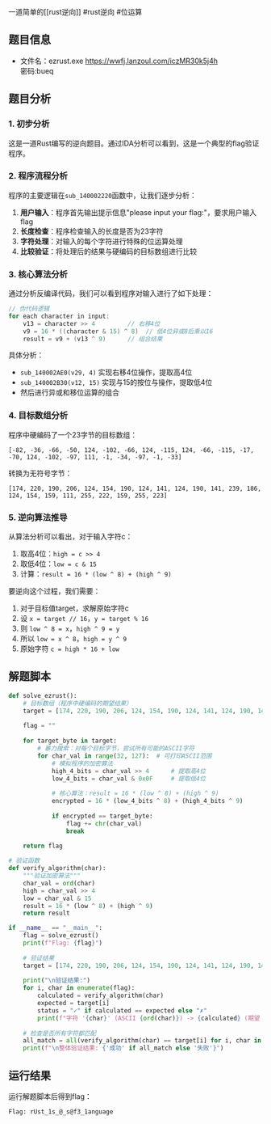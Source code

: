 一道简单的[[rust逆向]]
#rust逆向 #位运算 
## 题目信息
- 文件名：ezrust.exe
https://wwfj.lanzoul.com/iczMR30k5j4h  
密码:bueq

## 题目分析

### 1. 初步分析

这是一道Rust编写的逆向题目。通过IDA分析可以看到，这是一个典型的flag验证程序。

### 2. 程序流程分析

程序的主要逻辑在`sub_140002220`函数中，让我们逐步分析：

1. **用户输入**：程序首先输出提示信息"please input your flag:"，要求用户输入flag
2. **长度检查**：程序检查输入的长度是否为23字符
3. **字符处理**：对输入的每个字符进行特殊的位运算处理
4. **比较验证**：将处理后的结果与硬编码的目标数组进行比较

### 3. 核心算法分析

通过分析反编译代码，我们可以看到程序对输入进行了如下处理：

```c
// 伪代码逻辑
for each character in input:
    v13 = character >> 4         // 右移4位
    v9 = 16 * ((character & 15) ^ 8)  // 低4位异或8后乘以16
    result = v9 + (v13 ^ 9)      // 组合结果
```

具体分析：
- `sub_140002AE0(v29, 4)` 实现右移4位操作，提取高4位
- `sub_140002B30(v12, 15)` 实现与15的按位与操作，提取低4位
- 然后进行异或和移位运算的组合

### 4. 目标数组分析

程序中硬编码了一个23字节的目标数组：
```
[-82, -36, -66, -50, 124, -102, -66, 124, -115, 124, -66, -115, -17, -70, 124, -102, -97, 111, -1, -34, -97, -1, -33]
```

转换为无符号字节：
```
[174, 220, 190, 206, 124, 154, 190, 124, 141, 124, 190, 141, 239, 186, 124, 154, 159, 111, 255, 222, 159, 255, 223]
```

### 5. 逆向算法推导

从算法分析可以看出，对于输入字符c：
1. 取高4位：`high = c >> 4`
2. 取低4位：`low = c & 15`
3. 计算：`result = 16 * (low ^ 8) + (high ^ 9)`

要逆向这个过程，我们需要：
1. 对于目标值target，求解原始字符c
2. 设 `x = target // 16`，`y = target % 16`
3. 则 `low ^ 8 = x`，`high ^ 9 = y`
4. 所以 `low = x ^ 8`，`high = y ^ 9`
5. 原始字符 `c = high * 16 + low`

## 解题脚本

```python
def solve_ezrust():
    # 目标数组（程序中硬编码的期望结果）
    target = [174, 220, 190, 206, 124, 154, 190, 124, 141, 124, 190, 141, 239, 186, 124, 154, 159, 111, 255, 222, 159, 255, 223]
    
    flag = ""
    
    for target_byte in target:
        # 暴力搜索：对每个目标字节，尝试所有可能的ASCII字符
        for char_val in range(32, 127):  # 可打印ASCII范围
            # 模拟程序的加密算法
            high_4_bits = char_val >> 4      # 提取高4位
            low_4_bits = char_val & 0x0F     # 提取低4位
            
            # 核心算法：result = 16 * (low ^ 8) + (high ^ 9)
            encrypted = 16 * (low_4_bits ^ 8) + (high_4_bits ^ 9)
            
            if encrypted == target_byte:
                flag += chr(char_val)
                break
    
    return flag

# 验证函数
def verify_algorithm(char):
    """验证加密算法"""
    char_val = ord(char)
    high = char_val >> 4
    low = char_val & 15
    result = 16 * (low ^ 8) + (high ^ 9)
    return result

if __name__ == "__main__":
    flag = solve_ezrust()
    print(f"Flag: {flag}")
    
    # 验证结果
    target = [174, 220, 190, 206, 124, 154, 190, 124, 141, 124, 190, 141, 239, 186, 124, 154, 159, 111, 255, 222, 159, 255, 223]
    
    print("\n验证结果:")
    for i, char in enumerate(flag):
        calculated = verify_algorithm(char)
        expected = target[i]
        status = "✓" if calculated == expected else "✗"
        print(f"字符 '{char}' (ASCII {ord(char)}) -> {calculated} (期望 {expected}) {status}")
    
    # 检查是否所有字符都匹配
    all_match = all(verify_algorithm(char) == target[i] for i, char in enumerate(flag))
    print(f"\n整体验证结果: {'成功' if all_match else '失败'}")
```

## 运行结果

运行解题脚本后得到flag：

```
Flag: rUst_1s_@_s@f3_1anguage
```

